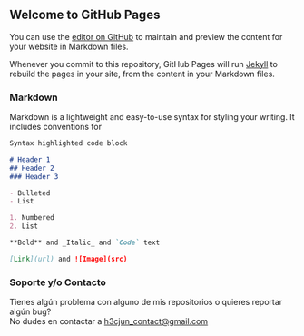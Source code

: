 ## Welcome to GitHub Pages

You can use the [editor on GitHub](https://github.com/h3cjun/h3cjun.github.io/edit/main/README.md) to maintain and preview the content for your website in Markdown files.

Whenever you commit to this repository, GitHub Pages will run [Jekyll](https://jekyllrb.com/) to rebuild the pages in your site, from the content in your Markdown files.

### Markdown

Markdown is a lightweight and easy-to-use syntax for styling your writing. It includes conventions for

```markdown
Syntax highlighted code block

# Header 1
## Header 2
### Header 3

- Bulleted
- List

1. Numbered
2. List

**Bold** and _Italic_ and `Code` text

[Link](url) and ![Image](src)
```

### Soporte y/o Contacto

Tienes algún problema con alguno de mis repositorios o quieres reportar algún bug?   
No dudes en contactar a h3cjun_contact@gmail.com
